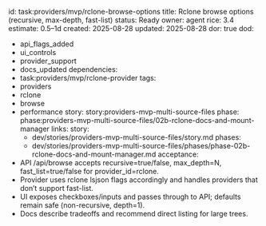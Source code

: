 id: task:providers/mvp/rclone-browse-options
title: Rclone browse options (recursive, max-depth, fast-list)
status: Ready
owner: agent
rice: 3.4
estimate: 0.5–1d
created: 2025-08-28
updated: 2025-08-28
dor: true
dod:
- api_flags_added
- ui_controls
- provider_support
- docs_updated
dependencies:
- task:providers/mvp/rclone-provider
tags:
- providers
- rclone
- browse
- performance
story: story:providers-mvp-multi-source-files
phase: phase:providers-mvp-multi-source-files/02b-rclone-docs-and-mount-manager
links:
  story:
  - dev/stories/providers-mvp-multi-source-files/story.md
  phases:
  - dev/stories/providers-mvp-multi-source-files/phases/phase-02b-rclone-docs-and-mount-manager.md
acceptance:
- API /api/browse accepts recursive=true/false, max_depth=N, fast_list=true/false for provider_id=rclone.
- Provider uses rclone lsjson flags accordingly and handles providers that don’t support fast-list.
- UI exposes checkboxes/inputs and passes through to API; defaults remain safe (non-recursive, depth=1).
- Docs describe tradeoffs and recommend direct listing for large trees.
